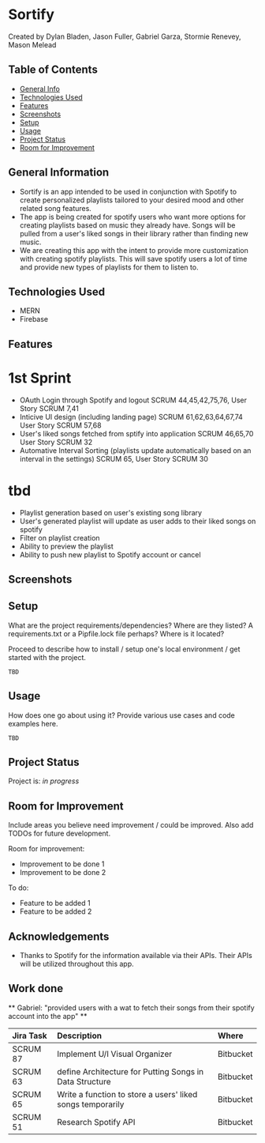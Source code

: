 # Sortify
  Created by Dylan Bladen, Jason Fuller, Gabriel Garza, Stormie Renevey, Mason Melead
	
## Table of Contents
* [General Info](#general-information)
* [Technologies Used](#technologies-used)
* [Features](#features)
* [Screenshots](#screenshots)
* [Setup](#setup)
* [Usage](#usage)
* [Project Status](#project-status)
* [Room for Improvement](#room-for-improvement)


## General Information
- Sortify is an app intended to be used in conjunction with Spotify to create personalized playlists tailored to your desired mood and other related song features. 
- The app is being created for spotify users who want more options for creating playlists based on music they already have. Songs will be pulled from a user's liked songs in their library rather than finding new music.
- We are creating this app with the intent to provide more customization with creating spotify playlists. This will save spotify users a lot of time and provide new types of playlists for them to listen to.


## Technologies Used
- MERN
- Firebase


## Features
# 1st Sprint
*  OAuth Login through Spotify and logout SCRUM 44,45,42,75,76, User Story SCRUM 7,41
*  Inticive UI design (including landing page) SCRUM 61,62,63,64,67,74 User Story SCRUM 57,68
*  User's liked songs fetched from sptify into application SCRUM 46,65,70 User Story SCRUM 32
*  Automative Interval Sorting (playlists update automatically based on an interval in the settings) SCRUM 65, User Story SCRUM 30
# tbd
*  Playlist generation based on user's existing song library
*  User's generated playlist will update as user adds to their liked songs on spotify
*  Filter on playlist creation
*  Ability to preview the playlist
*  Ability to push new playlist to Spotify account or cancel


## Screenshots



## Setup
What are the project requirements/dependencies? Where are they listed? A requirements.txt or a Pipfile.lock file perhaps? Where is it located?

Proceed to describe how to install / setup one's local environment / get started with the project.

`TBD`


## Usage
How does one go about using it?
Provide various use cases and code examples here.

`TBD`


## Project Status
Project is: _in progress_


## Room for Improvement
Include areas you believe need improvement / could be improved. Also add TODOs for future development.

Room for improvement:
- Improvement to be done 1
- Improvement to be done 2

To do:
- Feature to be added 1
- Feature to be added 2


## Acknowledgements
- Thanks to Spotify for the information available via their APIs. Their APIs will be utilized throughout this app.

## Work done

** Gabriel: "provided users with a wat to fetch their songs from their spotify account into the app" **

| Jira Task | Description | Where |
| :--------- | :------------ | :--------- |
| SCRUM 87 | Implement U/I Visual Organizer | Bitbucket |
| SCRUM 63 | define Architecture for Putting Songs in Data Structure | Bitbucket |
| SCRUM 65 | Write a function to store a users' liked songs temporarily | Bitbucket |
| SCRUM 51 | Research Spotify API | Bitbucket |
